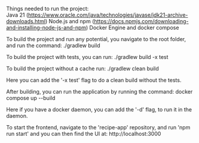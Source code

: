 Things needed to run the project:\
Java 21 (https://www.oracle.com/java/technologies/javase/jdk21-archive-downloads.html)
Node.js and npm (https://docs.npmjs.com/downloading-and-installing-node-js-and-npm)
Docker Engine and docker compose

To build the project and run any potential, you navigate to the root folder, and run the command:
./gradlew build

To build the project with tests, you can run:
./gradlew build -x test

To build the project without a cache run:
./gradlew clean build

Here you can add the '-x test' flag to do a clean build without the tests.

After building, you can run the application by running the command:
docker compose up --build

Here if you have a docker daemon, you can add the '-d' flag, to run it in the daemon.

To start the frontend, navigate to the 'recipe-app' repository, and run 'npm run start' and you can then find the UI at:
http://localhost:3000
